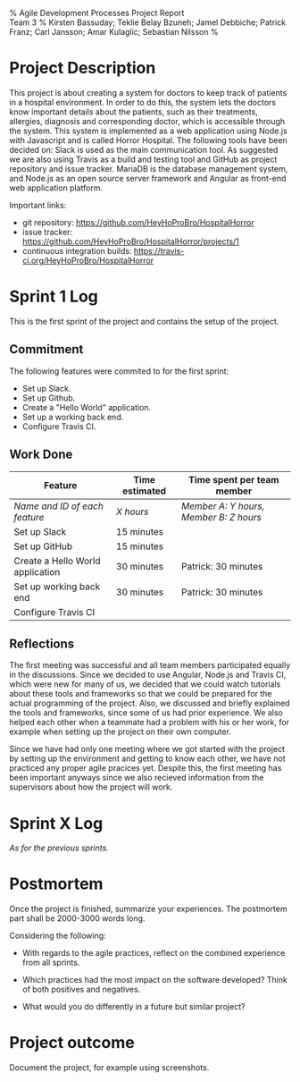 % Agile Development Processes Project Report  
  Team 3
% Kirsten Bassuday; Teklie Belay Bzuneh; Jamel Debbiche; Patrick Franz; Carl Jansson; Amar Kulaglic; Sebastian Nilsson
%

<!---
This is the project report template.
Fill it out over the course of the project.
--->

# Project Description
<!---
Include the project description from the assignment,
your chosen target platform,
programming language,
and a name for the software.
--->
This project is about creating a system for doctors to keep track of patients in a hospital environment. In order to do this, the system lets the doctors know important details about the patients, such as their treatments, allergies, diagnosis and corresponding doctor, which is accessible through the system. This system is implemented as a web application using Node.js with Javascript and is called Horror Hospital.
The following tools have been decided on: Slack is used as the main communication tool. As suggested we are also using Travis as a build and testing tool and GitHub as project repository and issue tracker. MariaDB is the database management system, and  Node.js as an open source server framework and Angular as front-end web application platform. 

Important links:

- git repository: https://github.com/HeyHoProBro/HospitalHorror
- issue tracker: https://github.com/HeyHoProBro/HospitalHorror/projects/1
- continuous integration builds: https://travis-ci.org/HeyHoProBro/HospitalHorror

# Sprint 1 Log
<!---
Per sprint, fill out one sprint log section and its subsections.
--->
This is the first sprint of the project and contains the setup of the project.

## Commitment
<!---
List the features/stories that the team committed to finish during the sprint.
--->
The following features were commited to for the first sprint:

- Set up Slack.
- Set up Github.
- Create a "Hello World" application.
- Set up a working back end.
- Configure Travis CI.

## Work Done
<!---
Log what was accomplished, and how.
Please report on all activities; for example, in addition to coding, planning and design discussion.
--->

Feature | Time estimated | Time spent per team member
--------|----------------|--------
*Name and ID of each feature* | *X hours* | *Member A: Y hours, Member B: Z hours*
Set up Slack | 15 minutes | 
Set up GitHub | 15 minutes |
Create a Hello World application | 30 minutes | Patrick: 30 minutes
Set up working back end | 30 minutes | Patrick: 30 minutes
Configure Travis CI | 

## Reflections
<!---
Reflect on how the work worked.
This data will form the basis for your final reflection.
As the postmortem will be a writeup, it's fine to use shorthand notes, bullet list, and similar.
Keep within 1000-1500 words. Discuss any deviations from the sprint commitment. Reflect on the agile practice practiced:
- Did your experience correspond to or contradict with what literature claims?
    - Analysis of why. Mostly interesting if something unexpected happens, but even
      if everything runs according to plan, reflecting on the underlying mechanisms
      can be interesting.
- How did the practices interact?
  Did they complement or counteract each other?
- How efficient were the practices, given the time they took to use?
---->
The first meeting was successful and all team members participated equally in the discussions. Since we decided to use Angular, Node.js and Travis CI, which were new for many of us, we decided that we could watch tutorials about these tools and frameworks so that we could be prepared for the actual programming of the project. Also, we discussed and briefly explained the tools and frameworks, since some of us had prior experience. We also helped each other when a teammate had a problem with his or her work, for example when setting up the project on their own computer. 

Since we have had only one meeting where we got started with the project by setting up the environment and getting to know each other, we have not practiced any proper agile pracices yet. Despite this, the first meeting has been important anyways since we also recieved information from the supervisors about how the project will work. 

# Sprint X Log
*As for the previous sprints.*


# Postmortem
Once the project is finished, summarize your experiences.
The postmortem part shall be 2000-3000 words long.

Considering the following:

- With regards to the agile practices, reflect on the combined experience from all sprints.

- Which practices had the most impact on the software developed?
  Think of both positives and negatives.

- What would you do differently in a future but similar project?


# Project outcome
Document the project, for example using screenshots.


